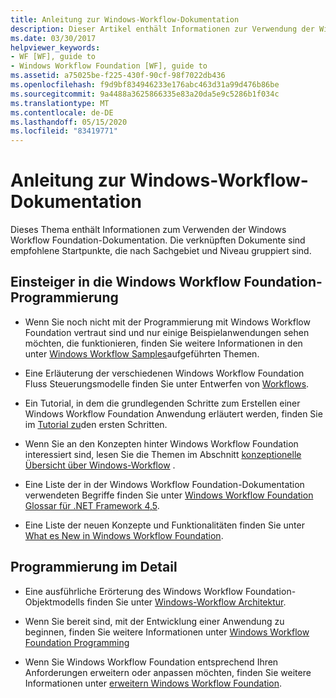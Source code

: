 ```yaml
---
title: Anleitung zur Windows-Workflow-Dokumentation
description: Dieser Artikel enthält Informationen zur Verwendung der Windows Workflow Foundation Dokumentation, gruppiert nach Interessen und Fachkenntnissen.
ms.date: 03/30/2017
helpviewer_keywords:
- WF [WF], guide to
- Windows Workflow Foundation [WF], guide to
ms.assetid: a75025be-f225-430f-90cf-98f7022db436
ms.openlocfilehash: f9d9bf834946233e176abc463d31a99d476b86be
ms.sourcegitcommit: 9a4488a3625866335e83a20da5e9c5286b1f034c
ms.translationtype: MT
ms.contentlocale: de-DE
ms.lasthandoff: 05/15/2020
ms.locfileid: "83419771"
---
```

# <a name="guide-to-the-windows-workflow-documentation"></a>Anleitung zur Windows-Workflow-Dokumentation
Dieses Thema enthält Informationen zum Verwenden der Windows Workflow Foundation-Dokumentation. Die verknüpften Dokumente sind empfohlene Startpunkte, die nach Sachgebiet und Niveau gruppiert sind.  
  
## <a name="new-to-windows-workflow-foundation-programming"></a>Einsteiger in die Windows Workflow Foundation-Programmierung  
  
- Wenn Sie noch nicht mit der Programmierung mit Windows Workflow Foundation vertraut sind und nur einige Beispielanwendungen sehen möchten, die funktionieren, finden Sie weitere Informationen in den unter [Windows Workflow Samples](./samples/index.md)aufgeführten Themen.  
  
- Eine Erläuterung der verschiedenen Windows Workflow Foundation Fluss Steuerungsmodelle finden Sie unter Entwerfen von [Workflows](designing-workflows.md).  
  
- Ein Tutorial, in dem die grundlegenden Schritte zum Erstellen einer Windows Workflow Foundation Anwendung erläutert werden, finden Sie im [Tutorial zu](getting-started-tutorial.md)den ersten Schritten.  
  
- Wenn Sie an den Konzepten hinter Windows Workflow Foundation interessiert sind, lesen Sie die Themen im Abschnitt [konzeptionelle Übersicht über Windows-Workflow](conceptual-overview.md) .  
  
- Eine Liste der in der Windows Workflow Foundation-Dokumentation verwendeten Begriffe finden Sie unter [Windows Workflow Foundation Glossar für .NET Framework 4,5](glossary.md).  
  
- Eine Liste der neuen Konzepte und Funktionalitäten finden Sie unter [What es New in Windows Workflow Foundation](whats-new.md).  
  
## <a name="programming-in-depth"></a>Programmierung im Detail  
  
- Eine ausführliche Erörterung des Windows Workflow Foundation-Objektmodells finden Sie unter [Windows-Workflow Architektur](architecture.md).  
  
- Wenn Sie bereit sind, mit der Entwicklung einer Anwendung zu beginnen, finden Sie weitere Informationen unter [Windows Workflow Foundation Programming](programming.md)  
  
- Wenn Sie Windows Workflow Foundation entsprechend Ihren Anforderungen erweitern oder anpassen möchten, finden Sie weitere Informationen unter [erweitern Windows Workflow Foundation](extend.md).
